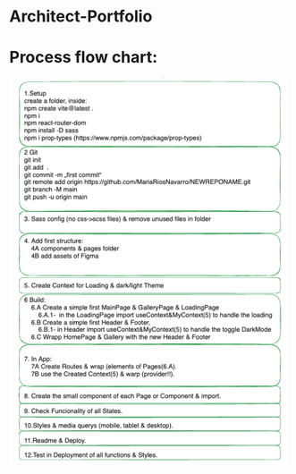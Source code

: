 # Architect-Portfolio

# Process flow chart:

<div>

<img src="./public/readme/flow-chart.png" alt="" width="500px">

</div>
